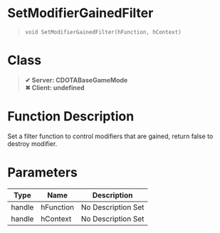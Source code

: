 # SetModifierGainedFilter
> `void SetModifierGainedFilter(hFunction, hContext)`
# Class
> __✔ Server: CDOTABaseGameMode__  
> __✖ Client: undefined__  
# Function Description
Set a filter function to control modifiers that are gained, return false to destroy modifier.
# Parameters
Type|Name|Description
--|--|--
handle|hFunction|No Description Set
handle|hContext|No Description Set
